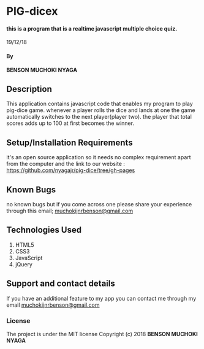 # PIG-dicex
#### this is a program that is a realtime javascript multiple choice quiz.
 19/12/18
#### By
**BENSON MUCHOKI NYAGA**
## Description
This application contains javascript code that enables my program to play pig-dice game. whenever a player rolls the dice and lands at one the game automatically switches to the next player(player two). the player that total scores adds up to 100 at first becomes the winner.
## Setup/Installation Requirements
it's an open source application so it needs no complex requirement apart from the computer and the link to our website : https://github.com/nyagajr/pig-dice/tree/gh-pages
## Known Bugs
no known bugs but if you come across one please share your experience through this email; muchokijnrbenson@gmail.com
## Technologies Used
1. HTML5
2. CSS3
3. JavaScript
4. jQuery
## Support and contact details
If you have an additional feature to my app you can contact me through my email muchokijnrbenson@gmail.com
### License
The project is under the MIT license
Copyright (c) 2018 **BENSON MUCHOKI NYAGA**
